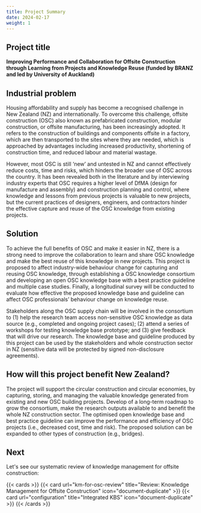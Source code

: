 ```yaml
---
title: Project Summary
date: 2024-02-17
weight: 1
---
```


## Project title
__Improving Performance and Collaboration for Offsite Construction through Learning from Projects and Knowledge Reuse (funded by BRANZ and led by University of Auckland)__

## Industrial problem
Housing affordability and supply has become a recognised challenge in New Zealand (NZ) and internationally. To overcome this challenge, offsite construction (OSC) also known as prefabricated construction, modular construction, or offsite manufacturing, has been increasingly adopted. It refers to the construction of buildings and components offsite in a factory, which are then transported to the sites where they are needed, which is approached by advantages including increased productivity, shortening of construction time, and reduced labour and material wastage.

However, most OSC is still ‘new’ and untested in NZ and cannot effectively reduce costs, time and risks, which hinders the broader use of OSC across the country. It has been revealed both in the literature and by interviewing industry experts that OSC requires a higher level of DfMA (design for manufacture and assembly) and construction planning and control, where knowledge and lessons from previous projects is valuable to new projects, but the current practices of designers, engineers, and contractors hinder the effective capture and reuse of the OSC knowledge from existing projects.

## Solution
To achieve the full benefits of OSC and make it easier in NZ, there is a strong need to improve the collaboration to learn and share OSC knowledge and make the best reuse of this knowledge in new projects. This project is proposed to affect industry-wide behaviour change for capturing and reusing OSC knowledge, through establishing a OSC knowledge consortium and developing an open OSC knowledge base with a best practice guideline and multiple case studies. Finally, a longitudinal survey will be conducted to evaluate how effective the proposed knowledge base and guideline can affect OSC professionals’ behaviour change on knowledge reuse.

Stakeholders along the OSC supply chain will be involved in the consortium to (1) help the research team access non-sensitive OSC knowledge as data source (e.g., completed and ongoing project cases); (2) attend a series of workshops for testing knowledge base prototype; and (3) give feedback that will drive our research. The knowledge base and guideline produced by this project can be used by the stakeholders and whole construction sector in NZ (sensitive data will be protected by signed non-disclosure agreements).

## How will this project benefit New Zealand?
The project will support the circular construction and circular economies, by capturing, storing, and managing the valuable knowledge generated from existing and new OSC building projects.
Develop of a long-term roadmap to grow the consortium, make the research outputs available to and benefit the whole NZ construction sector.
The optimised open knowledge base and best practice guideline can improve the performance and efficiency of OSC projects (i.e., decreased cost, time and risk).
The proposed solution can be expanded to other types of construction (e.g., bridges).

## Next

Let's see our systematic review of knowledge management for offsite construction:

{{< cards >}}
  {{< card url="km-for-osc-review" title="Review: Knowledge Management for Offsite Construction" icon="document-duplicate" >}}
  {{< card url="configuration" title="Integrated KBS" icon="document-duplicate" >}}
{{< /cards >}}
